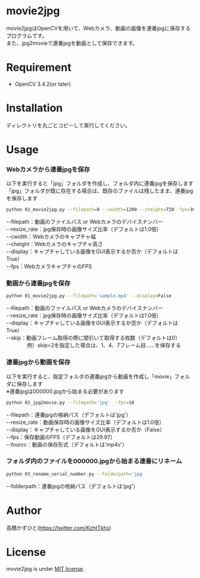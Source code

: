 # movie2jpg
movie2jpgはOpenCVを用いて、Webカメラ、動画の画像を連番jpgに保存するプログラムです。<br>
また、jpg2movieで連番jpgを動画として保存できます。

# Requirement
* OpenCV 3.4.2(or later)

# Installation
ディレクトリを丸ごとコピーして実行してください。

# Usage
### Webカメラから連番jpgを保存
以下を実行すると「jpg」フォルダを作成し、フォルダ内に連番jpgを保存します<br>
「jpg」フォルダが既に存在する場合は、既存のファイルは残したまま、連番jpgを保存します
```bash
python 01_movie2jpg.py --filepath=0 --cwidth=1280 --cheight=720 -fps=30
```
--filepath：動画のファイルパス or Webカメラのデバイスナンバー<br>
--resize_rate：jpg保存時の画像サイズ比率（デフォルトは1.0倍）<br>
--cwidth：Webカメラのキャプチャ幅<br>
--cheight：Webカメラのキャプチャ高さ<br>
--display：キャプチャしている画像をGUI表示するか否か（デフォルトはTrue）<br>
--fps：WebカメラキャプチャのFPS<br>

### 動画から連番jpgを保存
```bash
python 01_movie2jpg.py --filepath='sample.mp4' --display=False
```
--filepath：動画のファイルパス or Webカメラのデバイスナンバー<br>
--resize_rate：jpg保存時の画像サイズ比率（デフォルトは1.0倍）<br>
--display：キャプチャしている画像をGUI表示するか否か（デフォルトはTrue）<br>
--skip：動画フレーム取得の際に間引いて取得する枚数（デフォルトは0）<br>
　　　　例）skip=2を指定した場合は、1、4、7フレーム目……を保存する

### 連番jpgから動画を保存
以下を実行すると、指定フォルダの連番jpgから動画を作成し「movie」フォルダに保存します<br>
※連番jpgは000000.jpgから始まる必要があります
```bash
python 02_jpg2movie.py --filepath='jpg' --fps=10
```
--filepath：連番jpgの格納パス（デフォルトは'jpg'）<br>
--resize_rate：動画保存時の画像サイズ比率（デフォルトは1.0倍）<br>
--display：キャプチャしている画像をGUI表示するか否か（False）<br>
--fps：保存動画のFPS（デフォルトは29.97）<br>
--fourcc：動画の保存形式（デフォルトは'mp4v'）

### フォルダ内のファイルを000000.jpgから始まる連番にリネーム
```bash
python 03_rename_serial_number.py --folderpath='jpg
```
--folderpath：連番jpgの格納パス（デフォルトは'jpg'）<br>


# Author
高橋かずひと(https://twitter.com/KzhtTkhs)
 
# License 
movie2jpg is under [MIT license](https://en.wikipedia.org/wiki/MIT_License).
